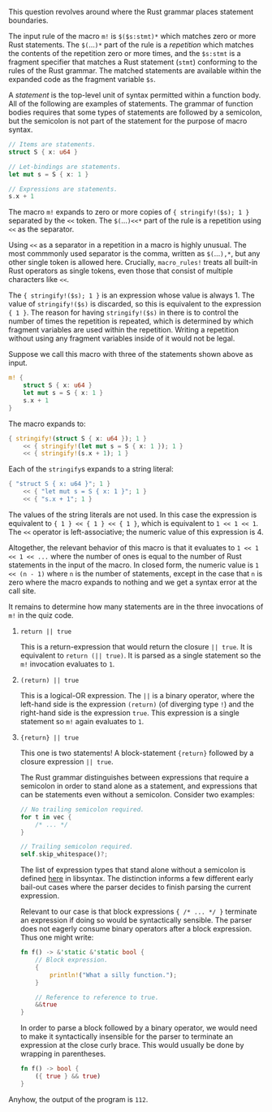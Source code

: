 This question revolves around where the Rust grammar places statement
boundaries.

The input rule of the macro `m!` is `$($s:stmt)*` which matches zero or more
Rust statements. The `$(`...`)*` part of the rule is a *repetition* which
matches the contents of the repetition zero or more times, and the `$s:stmt` is
a fragment specifier that matches a Rust statement (`stmt`) conforming to the
rules of the Rust grammar. The matched statements are available within the
expanded code as the fragment variable `$s`.

A *statement* is the top-level unit of syntax permitted within a function body.
All of the following are examples of statements. The grammar of function bodies
requires that some types of statements are followed by a semicolon, but the
semicolon is not part of the statement for the purpose of macro syntax.

```rust
// Items are statements.
struct S { x: u64 }

// Let-bindings are statements.
let mut s = S { x: 1 }

// Expressions are statements.
s.x + 1
```

The macro `m!` expands to zero or more copies of `{ stringify!($s); 1 }`
separated by the `<<` token. The `$(`...`)<<*` part of the rule is a repetition
using `<<` as the separator.

Using `<<` as a separator in a repetition in a macro is highly unusual. The most
commmonly used separator is the comma, written as `$(`...`),*`, but any other
single token is allowed here. Crucially, `macro_rules!` treats all built-in Rust
operators as single tokens, even those that consist of multiple characters like
`<<`.

The `{ stringify!($s); 1 }` is an expression whose value is always 1. The value
of `stringify!($s)` is discarded, so this is equivalent to the expression `{ 1
}`. The reason for having `stringify!($s)` in there is to control the number of
times the repetition is repeated, which is determined by which fragment
variables are used within the repetition. Writing a repetition without using any
fragment variables inside of it would not be legal.

Suppose we call this macro with three of the statements shown above as input.

```rust
m! {
    struct S { x: u64 }
    let mut s = S { x: 1 }
    s.x + 1
}
```

The macro expands to:

```rust
{ stringify!(struct S { x: u64 }); 1 }
    << { stringify!(let mut s = S { x: 1 }); 1 }
    << { stringify!(s.x + 1); 1 }
```

Each of the `stringify`s expands to a string literal:

```rust
{ "struct S { x: u64 }"; 1 }
    << { "let mut s = S { x: 1 }"; 1 }
    << { "s.x + 1"; 1 }
```

The values of the string literals are not used. In this case the expression is
equivalent to `{ 1 } << { 1 } << { 1 }`, which is equivalent to `1 << 1 << 1`.
The `<<` operator is left-associative; the numeric value of this expression is
4\.

Altogether, the relevant behavior of this macro is that it evaluates to `1 << 1
<< 1 << ...` where the number of ones is equal to the number of Rust statements
in the input of the macro. In closed form, the numeric value is `1 << (n - 1)`
where `n` is the number of statements, except in the case that `n` is zero where
the macro expands to nothing and we get a syntax error at the call site.

It remains to determine how many statements are in the three invocations of
`m!` in the quiz code.

1. `return || true`

    This is a return-expression that would return the closure `|| true`. It is
    equivalent to `return (|| true)`. It is parsed as a single statement so the
    `m!` invocation evaluates to `1`.

2. `(return) || true`

    This is a logical-OR expression. The `||` is a binary operator, where the
    left-hand side is the expression `(return)` (of diverging type `!`) and the
    right-hand side is the expression `true`. This expression is a single
    statement so `m!` again evaluates to `1`.

3. `{return} || true`

    This one is two statements! A block-statement `{return}` followed by a
    closure expression `|| true`.

    The Rust grammar distinguishes between expressions that require a semicolon
    in order to stand alone as a statement, and expressions that can be
    statements even without a semicolon. Consider two examples:

    ```rust
    // No trailing semicolon required.
    for t in vec {
        /* ... */
    }

    // Trailing semicolon required.
    self.skip_whitespace()?;
    ```

    The list of expression types that stand alone without a semicolon is defined
    [here][classify] in libsyntax. The distinction informs a few different early
    bail-out cases where the parser decides to finish parsing the current
    expression.

    Relevant to our case is that block expressions `{ /* ... */ }` terminate an
    expression if doing so would be syntactically sensible. The parser does not
    eagerly consume binary operators after a block expression. Thus one might
    write:

    ```rust
    fn f() -> &'static &'static bool {
        // Block expression.
        {
            println!("What a silly function.");
        }

        // Reference to reference to true.
        &&true
    }
    ```

    In order to parse a block followed by a binary operator, we would need to
    make it syntactically insensible for the parser to terminate an expression
    at the close curly brace. This would usually be done by wrapping in
    parentheses.

    ```rust
    fn f() -> bool {
        ({ true } && true)
    }
    ```

[classify]: https://github.com/rust-lang/rust/blob/1.30.1/src/libsyntax/parse/classify.rs#L17-L37

Anyhow, the output of the program is `112`.